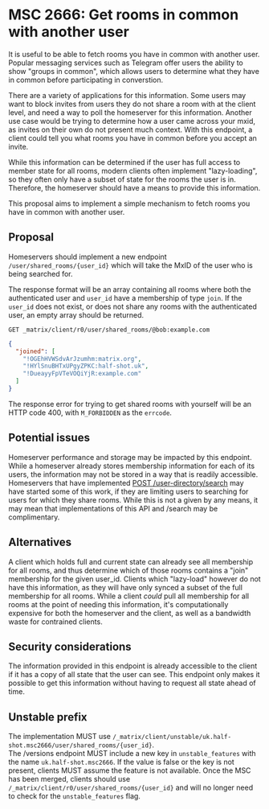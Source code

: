 # MSC 2666: Get rooms in common with another user

It is useful to be able to fetch rooms you have in common with another user. Popular messaging services
such as Telegram offer users the ability to show "groups in common", which allows users to determine
what they have in common before participating in converstion.

There are a variety of applications for this information. Some users may want to block invites from
users they do not share a room with at the client level, and need a way to poll the homeserver for
this information. Another use case would be trying to determine how a user came across your mxid, as
invites on their own do not present much context. With this endpoint, a client could tell you what
rooms you have in common before you accept an invite.

While this information can be determined if the user has full access to member state for all rooms,
modern clients often implement "lazy-loading", so they often only have a subset of state for the rooms
the user is in. Therefore, the homeserver should have a means to provide this information.

This proposal aims to implement a simple mechanism to fetch rooms you have in common with another user.


## Proposal

Homeservers should implement a new endpoint `/user/shared_rooms/{user_id}` which will take
the MxID of the user who is being searched for.

The response format will be an array containing all rooms where both the authenticated user and `user_id` have
a membership of type `join`. If the `user_id` does not exist, or does not share any rooms with the authenticated user,
an empty array should be returned.

```
GET _matrix/client/r0/user/shared_rooms/@bob:example.com
```

```json
{
  "joined": [
    "!OGEhHVWSdvArJzumhm:matrix.org",
    "!HYlSnuBHTxUPgyZPKC:half-shot.uk",
    "!DueayyFpVTeVOQiYjR:example.com"
  ]
}
```

The response error for trying to get shared rooms with yourself will be an HTTP code 400, with `M_FORBIDDEN` as the `errcode`.

## Potential issues

Homeserver performance and storage may be impacted by this endpoint. While a homeserver already stores
membership information for each of its users, the information may not be stored in a way that is readily
accessible. Homeservers that have implemented [POST /user-directory/search](https://matrix.org/docs/spec/client_server/r0.6.0#post-matrix-client-r0-user-directory-search)
may have started some of this work, if they are limiting users to searching for users for which they
share rooms. While this is not a given by any means, it may mean that implementations of this API
and /search may be complimentary.


## Alternatives

A client which holds full and current state can already see all membership for all rooms, and thus
determine which of those rooms contains a "join" membership for the given user_id. Clients which "lazy-load"
however do not have this information, as they will have only synced a subset of the full membership for
all rooms. While a client *could* pull all membership for all rooms at the point of needing this information,
it's computationally expensive for both the homeserver and the client, as well as a bandwidth waste for contrained
clients.


## Security considerations

The information provided in this endpoint is already accessible to the client if it has a copy of all
state that the user can see. This endpoint only makes it possible to get this information without having
to request all state ahead of time.


## Unstable prefix

The implementation MUST use `/_matrix/client/unstable/uk.half-shot.msc2666/user/shared_rooms/{user_id}`.  
The /versions endpoint MUST include a new key in `unstable_features` with the name `uk.half-shot.msc2666`.
If the value is false or the key is not present, clients MUST assume the feature is not available.
Once the MSC has been merged, clients should use `/_matrix/client/r0/user/shared_rooms/{user_id}`
and will no longer need to check for the `unstable_features` flag.
